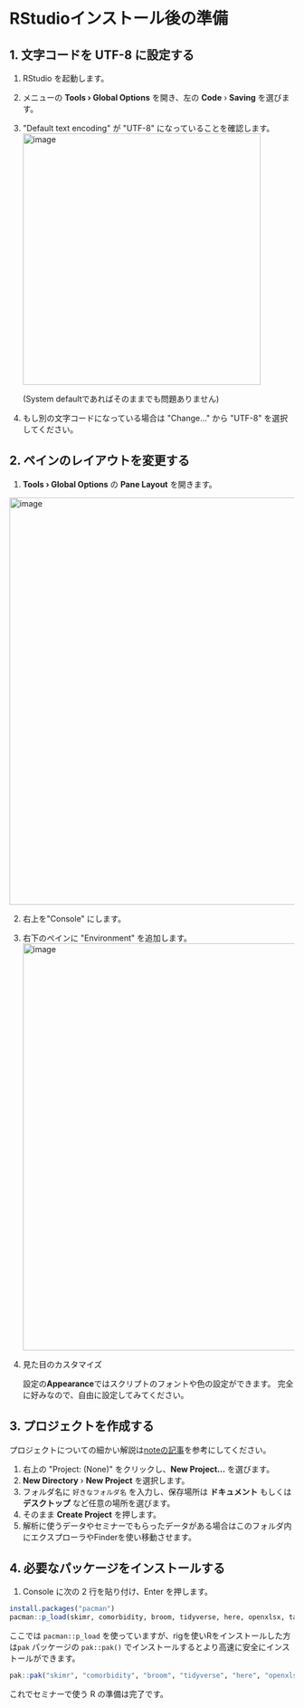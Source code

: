 # RStudioインストール後の準備

## 1. 文字コードを UTF-8 に設定する

1. RStudio を起動します。
2. メニューの **Tools › Global Options** を開き、左の **Code** › **Saving** を選びます。
3. "Default text encoding" が "UTF-8" になっていることを確認します。
   <img width="420" height="444" alt="image" src="https://github.com/user-attachments/assets/50724381-6fcf-4892-a8fd-9b48d63be013" />

   (System defaultであればそのままでも問題ありません)

4. もし別の文字コードになっている場合は "Change..." から "UTF-8" を選択してください。

## 2. ペインのレイアウトを変更する

1. **Tools › Global Options** の **Pane Layout** を開きます。

<img width="714" height="719" alt="image" src="https://github.com/user-attachments/assets/871eff1f-36c3-49e1-a689-41fe25789e34" />

2. 右上を"Console" にします。
3. 右下のペインに "Environment" を追加します。
   <img width="714" height="719" alt="image" src="https://github.com/user-attachments/assets/8b172f96-6c78-4ac6-be1f-bbc0d4097bb7" />
4. 見た目のカスタマイズ

   設定の**Appearance**ではスクリプトのフォントや色の設定ができます。
   完全に好みなので、自由に設定してみてください。

## 3. プロジェクトを作成する

プロジェクトについての細かい解説は[noteの記事](https://note.com/mitti1210/n/nc4166e4d1cf1)を参考にしてください。

1. 右上の "Project: (None)" をクリックし、**New Project...** を選びます。
2. **New Directory** › **New Project** を選択します。
3. フォルダ名に `好きなフォルダ名` を入力し、保存場所は **ドキュメント** もしくは **デスクトップ** など任意の場所を選びます。
4. そのまま **Create Project** を押します。
5. 解析に使うデータやセミナーでもらったデータがある場合はこのフォルダ内にエクスプローラやFinderを使い移動させます。

## 4. 必要なパッケージをインストールする

1. Console に次の 2 行を貼り付け、Enter を押します。

```r
install.packages("pacman")
pacman::p_load(skimr, comorbidity, broom, tidyverse, here, openxlsx, tableone)
```

ここでは `pacman::p_load` を使っていますが、rigを使いRをインストールした方は`pak` パッケージの `pak::pak()` でインストールするとより高速に安全にインストールができます。

```r
pak::pak("skimr", "comorbidity", "broom", "tidyverse", "here", "openxlsx", "tableone", "gtusmmary")
```

これでセミナーで使う R の準備は完了です。
